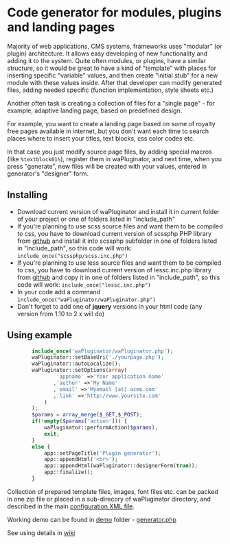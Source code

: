# Code generator for modules, plugins and landing pages

Majority of web applications, CMS systems, frameworks uses "modular" (or plugin) architecture. 
It allows easy developing of new functionality and adding it to the system.
Quite often modules, or plugins, have a similar structure, so it would be great to have a kind of "template" with places for inserting specific "variable" values, 
and then create "initial stub" for a new module with these values inside. After that developer can modify generated files, adding needed specific (function implementation, style sheets etc.)

Another often task is creating a collection of files for a "single page" - for example, adaptive landing page, based on predefined design.

For example, you want to create a landing page based on some of royalty free pages available in internet, but you don't want each time to search places where to insert your titles, text blocks, css color codes etc. 

In that case you just modify source page files, by adding special macros (like `%textblock01%`), register them in waPluginator,
and next time, when you press "generate", new files will be created with your values, entered in generator's "designer" form.


## Installing
* Download current version of waPluginator and install it in current folder of your project or one of folders listed in "include_path"
* If you're planning to use scss source files and want them to be compiled to css, you have to download current version of scssphp PHP library from [github](https://github.com/leafo/scssphp) and install it into scssphp subfolder in one of folders listed in "include_path", so this code will work: `include_once("scssphp/scss.inc.php")`
* If you're planning to use less source files and want them to be compiled to css, you have to download current version of lessc.inc.php library from [github](https://github.com/leafo/lessphp) and copy it in one of folders listed in "include_path", so this code will work: `include_once("lessc.inc.php")`
* In your code add a command `include_once("waPluginator/waPluginator.php")`
* Don't forget to add one of **jquery** versions in your html code (any version from 1.10 to 2.x will do)

## Using example
```php
        include_once('waPluginator/waPluginator.php');
        waPluginator::setBaseUri('./yourpage.php');
        waPluginator::autoLocalize();
        waPluginator::setOptions(array(
                'appname' =>'Your application name'
               ,'author' =>'My Name'
               ,'email' =>'Myemail [at] acme.com'
               ,'link' =>'http://www.yoursite.com'
            )
        );
        $params = array_merge($_GET,$_POST);
        if(!empty($params['action'])) {
            waPluginator::performAction($params);
            exit;
        }
        else {
            app::setPageTitle('Plugin generator');
            app::appendHtml('<br>');
            app::appendHtml(waPluginator::designerForm(true));
            app::finalize();
        }
```

Collection of prepared template files, images, font files etc. can be packed in one zip file or placed in a sub-direcory of waPluginator directory, 
and described in the main [configuration XML file](https://github.com/selifan/waPluginator/wiki/waConfigurator.xml-file-structure).

Working demo can be found in [demo](demo/) folder - [generator.php](demo/generator.php)

See using details in [wiki](wiki/)
